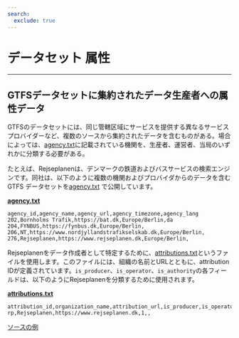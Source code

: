 ```yaml
---
search:
  exclude: true
---
```


# データセット 属性

<hr>

## GTFSデータセットに集約されたデータ生産者への属性データ

GTFSのデータセットには、同じ管轄区域にサービスを提供する異なるサービスプロバイダーなど、複数のソースから集約されたデータを含むものがある。場合によっては、[agency.txt](../../reference/#agencytxt)に記載されている機関を、生産者、運営者、当局のいずれかに分類する必要がある。

たとえば、Rejseplanenは、デンマークの鉄道およびバスサービスの検索エンジンです。同社は、以下のように複数の機関およびプロバイダからのデータを含む GTFS データセットを[agency.txt](../../reference/#agencytxt) で公開しています。

[**agency.txt**](../../reference/#agencytxt)

    agency_id,agency_name,agency_url,agency_timezone,agency_lang
    202,Bornholms Trafik,https://bat.dk,Europe/Berlin,da
    204,FYNBUS,https://fynbus.dk,Europe/Berlin,
    206,NT,https://www.nordjyllandstrafikselskab.dk,Europe/Berlin,
    276,Rejseplanen,https://www.rejseplanen.dk,Europe/Berlin,

Rejseplanenをデータ作成者として特定するために、[attributions.txt](../../reference/#attributionstxt)というファイルを使用します。このファイルには、組織の名前とURLとともに、attribution IDが定義されています。`is_producer`、`is_operator`、`is_authority`の各フィールドは、以下のようにRejseplanenを分類するために使用されます。

[**attributions.txt**](../../reference/#attributionstxt)

    attribution_id,organization_name,attribution_url,is_producer,is_operator,is_authority
    rp,Rejseplanen,https://www.rejseplanen.dk,1,,

[ソースの例](http://www.rejseplanen.info/labs/GTFS.zip)
